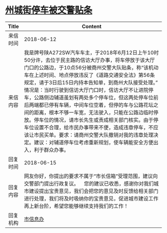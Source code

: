 # <a href="http://www.shangluo.gov.cn/zmhd/ldxxxx.jsp?urltype=leadermail.LeaderMailContentUrl&wbtreeid=1112&leadermailid=4761">州城街停车被交警贴条</a>
| Title |                                                                                                                                                                                      Content                                                                                                                                                                                      |
|:-----:|-----------------------------------------------------------------------------------------------------------------------------------------------------------------------------------------------------------------------------------------------------------------------------------------------------------------------------------------------------------------------------------|
| 来信时间  | 2018-06-12                                                                                                                                                                                                                                                                                                                                                                        |
| 来信内容  | 我是牌号陕A272SW汽车车主，于2018年6月12日上午10时50分许，去位于民主路的信访大厅办事，将车停放于该大厅门口的公路边，于10点56分被商州交警大队贴条，称“该机动车在上述时间、地点停放违反了《道路交通安全法》第56条规定，请于3日后15日内持本告知单，到商州大队接受处理。” 情况是：当时行驶到信访大厅门口时，信访大厅不让进院停车，公路侧边辅道虽划有两处多个停车位，但这两处停车位前后两端都已停有车辆，中间车位空着，但停的车与公路花坛之间的距离，根本不够一车宽，无法驶入，只能在公路边临时停放。停车位的情况，请市长先生或责成相关部门核实。由于停车位设置不合理，给市民办事带来不便，造成违章停车，不应该让市民买单。要求：请商州交警大队撤销对我的违章处理决定。建议：对辅道停车位考虑重新规划，使车辆能安全方便出入，利于群众办事。 |
| 回复时间  | 2018-06-15                                                                                                                                                                                                                                                                                                                                                                        |
| 回复内容  | 网友你好，你提出的要求不属于“市长信箱”受理范围，建议向交警部门提出行政复议。    您的建议已收悉，感谢你对我们城市建设提出宝贵意见，我们会把您的意见及时反馈给相关部门进行处理，我们将及时吸纳你的宝贵意见，促进城市建设工作再上新台阶，希望您能够继续支持我们的工作！                                                                                                                                                                                                                                             |
| 回复机构  | <a href="../../categories/agencies/市信息办.md">市信息办</a>                                                                                                                                                                                                                                                                                                                              |